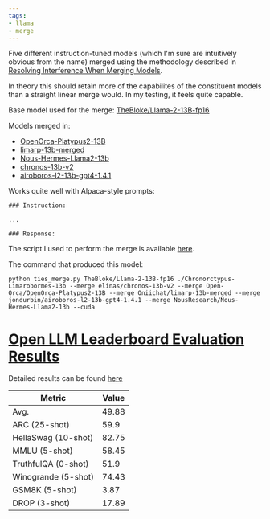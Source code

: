 ```yaml
---
tags:
- llama
- merge
---
```

Five different instruction-tuned models (which I'm sure are intuitively obvious from the name) merged using the methodology described in [Resolving Interference When Merging Models](https://arxiv.org/abs/2306.01708).

In theory this should retain more of the capabilites of the constituent models than a straight linear merge would. In my testing, it feels quite capable.

Base model used for the merge: [TheBloke/Llama-2-13B-fp16](https://huggingface.co/TheBloke/Llama-2-13B-fp16)

Models merged in:
* [OpenOrca-Platypus2-13B](https://huggingface.co/Open-Orca/OpenOrca-Platypus2-13B)
* [limarp-13b-merged](https://huggingface.co/Oniichat/limarp-13b-merged)
* [Nous-Hermes-Llama2-13b](https://huggingface.co/NousResearch/Nous-Hermes-Llama2-13b)
* [chronos-13b-v2](https://huggingface.co/elinas/chronos-13b-v2)
* [airoboros-l2-13b-gpt4-1.4.1](https://huggingface.co/jondurbin/airoboros-l2-13b-gpt4-1.4.1)

Works quite well with Alpaca-style prompts:
```
### Instruction:

...

### Response:
```

The script I used to perform the merge is available [here](https://github.com/cg123/ties-merge).

The command that produced this model:
```
python ties_merge.py TheBloke/Llama-2-13B-fp16 ./Chronorctypus-Limarobormes-13b --merge elinas/chronos-13b-v2 --merge Open-Orca/OpenOrca-Platypus2-13B --merge Oniichat/limarp-13b-merged --merge jondurbin/airoboros-l2-13b-gpt4-1.4.1 --merge NousResearch/Nous-Hermes-Llama2-13b --cuda
```
# [Open LLM Leaderboard Evaluation Results](https://huggingface.co/spaces/HuggingFaceH4/open_llm_leaderboard)
Detailed results can be found [here](https://huggingface.co/datasets/open-llm-leaderboard/details_chargoddard__Chronorctypus-Limarobormes-13b)

| Metric                | Value                     |
|-----------------------|---------------------------|
| Avg.                  | 49.88   |
| ARC (25-shot)         | 59.9          |
| HellaSwag (10-shot)   | 82.75    |
| MMLU (5-shot)         | 58.45         |
| TruthfulQA (0-shot)   | 51.9   |
| Winogrande (5-shot)   | 74.43   |
| GSM8K (5-shot)        | 3.87        |
| DROP (3-shot)         | 17.89         |
